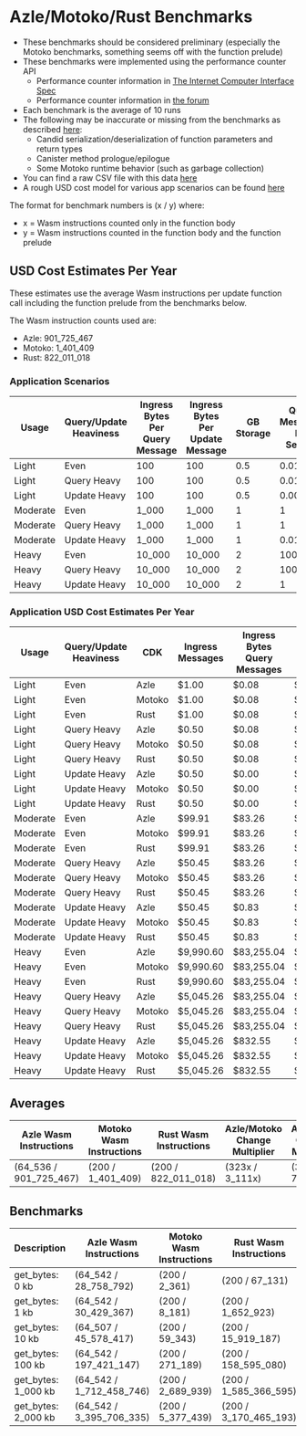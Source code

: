 # Azle/Motoko/Rust Benchmarks

-   These benchmarks should be considered preliminary (especially the Motoko benchmarks, something seems off with the function prelude)
-   These benchmarks were implemented using the performance counter API
    -   Performance counter information in [The Internet Computer Interface Spec](https://internetcomputer.org/docs/current/references/ic-interface-spec/#system-api-imports)
    -   Performance counter information in [the forum](https://forum.dfinity.org/t/introducing-performance-counter-on-the-internet-computer/14027)
-   Each benchmark is the average of 10 runs
-   The following may be inaccurate or missing from the benchmarks as described [here](https://forum.dfinity.org/t/introducing-performance-counter-on-the-internet-computer/14027):
    -   Candid serialization/deserialization of function parameters and return types
    -   Canister method prologue/epilogue
    -   Some Motoko runtime behavior (such as garbage collection)
-   You can find a raw CSV file with this data [here](./benchmarks.csv)
-   A rough USD cost model for various app scenarios can be found [here](https://docs.google.com/spreadsheets/d/1PQ53R9hYE1fuMB_z-Bl6dyymm7end7rVJ85TvGEh0BQ)

The format for benchmark numbers is (x / y) where:

-   x = Wasm instructions counted only in the function body
-   y = Wasm instructions counted in the function body and the function prelude

## USD Cost Estimates Per Year

These estimates use the average Wasm instructions per update function call including the function prelude from the benchmarks below.

The Wasm instruction counts used are:

-   Azle: 901_725_467
-   Motoko: 1_401_409
-   Rust: 822_011_018

### Application Scenarios

| Usage    | Query/Update Heaviness | Ingress Bytes Per Query Message | Ingress Bytes Per Update Message | GB Storage | Query Messages Per Second | Update Messages Per Second | Xnet Calls Per Second | Xnet Call Bytes |
| -------- | ---------------------- | ------------------------------- | -------------------------------- | ---------- | ------------------------- | -------------------------- | --------------------- | --------------- |
| Light    | Even                   | 100                             | 100                              | 0.5        | 0.01                      | 0.01                       | 0.001                 | 20              |
| Light    | Query Heavy            | 100                             | 100                              | 0.5        | 0.01                      | 0.0001                     | 0.001                 | 20              |
| Light    | Update Heavy           | 100                             | 100                              | 0.5        | 0.0001                    | 0.01                       | 0.001                 | 20              |
| Moderate | Even                   | 1_000                           | 1_000                            | 1          | 1                         | 1                          | 0.1                   | 200             |
| Moderate | Query Heavy            | 1_000                           | 1_000                            | 1          | 1                         | 0.01                       | 0.1                   | 200             |
| Moderate | Update Heavy           | 1_000                           | 1_000                            | 1          | 0.01                      | 1                          | 0.1                   | 200             |
| Heavy    | Even                   | 10_000                          | 10_000                           | 2          | 100                       | 100                        | 10                    | 2_000           |
| Heavy    | Query Heavy            | 10_000                          | 10_000                           | 2          | 100                       | 1                          | 10                    | 2_000           |
| Heavy    | Update Heavy           | 10_000                          | 10_000                           | 2          | 1                         | 100                        | 10                    | 2_000           |

### Application USD Cost Estimates Per Year

| Usage    | Query/Update Heaviness | CDK    | Ingress Messages | Ingress Bytes Query Messages | Ingress Bytes Update Messages | Update Messages | Update Instructions | Xnet Calls | Xnet Byte Transmission | GB Storage | Total Cost    |
| -------- | ---------------------- | ------ | ---------------- | ---------------------------- | ----------------------------- | --------------- | ------------------- | ---------- | ---------------------- | ---------- | ------------- |
| Light    | Even                   | Azle   | $1.00            | $0.08                        | $0.08                         | $0.25           | $150.15             | $0.01      | $0.00                  | $2.64      | $154.20       |
| Light    | Even                   | Motoko | $1.00            | $0.08                        | $0.08                         | $0.25           | $0.23               | $0.01      | $0.00                  | $2.64      | $4.29         |
| Light    | Even                   | Rust   | $1.00            | $0.08                        | $0.08                         | $0.25           | $136.87             | $0.01      | $0.00                  | $2.64      | $140.93       |
| Light    | Query Heavy            | Azle   | $0.50            | $0.08                        | $0.00                         | $0.00           | $1.50               | $0.01      | $0.00                  | $2.64      | $4.74         |
| Light    | Query Heavy            | Motoko | $0.50            | $0.08                        | $0.00                         | $0.00           | $0.00               | $0.01      | $0.00                  | $2.64      | $3.24         |
| Light    | Query Heavy            | Rust   | $0.50            | $0.08                        | $0.00                         | $0.00           | $1.37               | $0.01      | $0.00                  | $2.64      | $4.60         |
| Light    | Update Heavy           | Azle   | $0.50            | $0.00                        | $0.08                         | $0.25           | $150.15             | $0.01      | $0.00                  | $2.64      | $153.62       |
| Light    | Update Heavy           | Motoko | $0.50            | $0.00                        | $0.08                         | $0.25           | $0.23               | $0.01      | $0.00                  | $2.64      | $3.71         |
| Light    | Update Heavy           | Rust   | $0.50            | $0.00                        | $0.08                         | $0.25           | $136.87             | $0.01      | $0.00                  | $2.64      | $140.35       |
| Moderate | Even                   | Azle   | $99.91           | $83.26                       | $83.26                        | $24.56          | $15,014.64          | $1.08      | $0.83                  | $5.29      | $15,310.90    |
| Moderate | Even                   | Motoko | $99.91           | $83.26                       | $83.26                        | $24.56          | $23.33              | $1.08      | $0.83                  | $5.29      | $319.60       |
| Moderate | Even                   | Rust   | $99.91           | $83.26                       | $83.26                        | $24.56          | $13,687.31          | $1.08      | $0.83                  | $5.29      | $13,983.58    |
| Moderate | Query Heavy            | Azle   | $50.45           | $83.26                       | $0.83                         | $0.25           | $150.15             | $1.08      | $0.83                  | $5.29      | $290.22       |
| Moderate | Query Heavy            | Motoko | $50.45           | $83.26                       | $0.83                         | $0.25           | $0.23               | $1.08      | $0.83                  | $5.29      | $140.31       |
| Moderate | Query Heavy            | Rust   | $50.45           | $83.26                       | $0.83                         | $0.25           | $136.87             | $1.08      | $0.83                  | $5.29      | $276.95       |
| Moderate | Update Heavy           | Azle   | $50.45           | $0.83                        | $83.26                        | $24.56          | $15,014.64          | $1.08      | $0.83                  | $5.29      | $15,179.03    |
| Moderate | Update Heavy           | Motoko | $50.45           | $0.83                        | $83.26                        | $24.56          | $23.33              | $1.08      | $0.83                  | $5.29      | $187.72       |
| Moderate | Update Heavy           | Rust   | $50.45           | $0.83                        | $83.26                        | $24.56          | $13,687.31          | $1.08      | $0.83                  | $5.29      | $13,851.70    |
| Heavy    | Even                   | Azle   | $9,990.60        | $83,255.04                   | $83,255.04                    | $2,456.02       | $1,501,463.80       | $108.23    | $832.55                | $10.57     | $1,680,431.08 |
| Heavy    | Even                   | Motoko | $9,990.60        | $83,255.04                   | $83,255.04                    | $2,456.02       | $2,333.49           | $108.23    | $832.55                | $10.57     | $181,300.77   |
| Heavy    | Even                   | Rust   | $9,990.60        | $83,255.04                   | $83,255.04                    | $2,456.02       | $1,368,731.20       | $108.23    | $832.55                | $10.57     | $1,547,698.49 |
| Heavy    | Query Heavy            | Azle   | $5,045.26        | $83,255.04                   | $832.55                       | $24.56          | $15,014.64          | $108.23    | $832.55                | $10.57     | $104,182.62   |
| Heavy    | Query Heavy            | Motoko | $5,045.26        | $83,255.04                   | $832.55                       | $24.56          | $23.33              | $108.23    | $832.55                | $10.57     | $89,191.31    |
| Heavy    | Query Heavy            | Rust   | $5,045.26        | $83,255.04                   | $832.55                       | $24.56          | $13,687.31          | $108.23    | $832.55                | $10.57     | $102,855.29   |
| Heavy    | Update Heavy           | Azle   | $5,045.26        | $832.55                      | $83,255.04                    | $2,456.02       | $1,501,463.80       | $108.23    | $832.55                | $10.57     | $1,593,063.24 |
| Heavy    | Update Heavy           | Motoko | $5,045.26        | $832.55                      | $83,255.04                    | $2,456.02       | $2,333.49           | $108.23    | $832.55                | $10.57     | $93,932.93    |
| Heavy    | Update Heavy           | Rust   | $5,045.26        | $832.55                      | $83,255.04                    | $2,456.02       | $1,368,731.20       | $108.23    | $832.55                | $10.57     | $1,460,330.65 |

## Averages

| Azle Wasm Instructions | Motoko Wasm Instructions | Rust Wasm Instructions | Azle/Motoko Change Multiplier | Azle/Rust Change Multiplier | Motoko/Azle Change Multiplier | Motoko/Rust Change Multiplier | Rust/Azle Change Multiplier | Rust/Motoko Change Multiplier |
| ---------------------- | ------------------------ | ---------------------- | ----------------------------- | --------------------------- | ----------------------------- | ----------------------------- | --------------------------- | ----------------------------- |
| (64_536 / 901_725_467) | (200 / 1_401_409)        | (200 / 822_011_018)    | (323x / 3_111x)               | (323x / 76x)                | (-323x / -3111x)              | (1x / -377x)                  | (-323x / -76x)              | (1x / 377x)                   |

## Benchmarks

| Description         | Azle Wasm Instructions   | Motoko Wasm Instructions | Rust Wasm Instructions | Azle/Motoko Change Multiplier | Azle/Rust Change Multiplier | Motoko/Azle Change Multiplier | Motoko/Rust Change Multiplier | Rust/Azle Change Multiplier | Rust/Motoko Change Multiplier |
| ------------------- | ------------------------ | ------------------------ | ---------------------- | ----------------------------- | --------------------------- | ----------------------------- | ----------------------------- | --------------------------- | ----------------------------- |
| get_bytes: 0 kb     | (64_542 / 28_758_792)    | (200 / 2_361)            | (200 / 67_131)         | (323x / 12_181x)              | (323x / 432x)               | (-323x / -12181x)             | (1x / -28x)                   | (-323x / -432x)             | (1x / 28x)                    |
| get_bytes: 1 kb     | (64_542 / 30_429_367)    | (200 / 8_181)            | (200 / 1_652_923)      | (323x / 3_720x)               | (323x / 18x)                | (-323x / -3720x)              | (1x / -202x)                  | (-323x / -18x)              | (1x / 202x)                   |
| get_bytes: 10 kb    | (64_507 / 45_578_417)    | (200 / 59_343)           | (200 / 15_919_187)     | (323x / 768x)                 | (323x / 3x)                 | (-323x / -768x)               | (1x / -268x)                  | (-323x / -3x)               | (1x / 268x)                   |
| get_bytes: 100 kb   | (64_542 / 197_421_147)   | (200 / 271_189)          | (200 / 158_595_080)    | (323x / 728x)                 | (323x / 1x)                 | (-323x / -728x)               | (1x / -585x)                  | (-323x / -1x)               | (1x / 585x)                   |
| get_bytes: 1_000 kb | (64_542 / 1_712_458_746) | (200 / 2_689_939)        | (200 / 1_585_366_595)  | (323x / 637x)                 | (323x / 1x)                 | (-323x / -637x)               | (1x / -589x)                  | (-323x / -1x)               | (1x / 589x)                   |
| get_bytes: 2_000 kb | (64_542 / 3_395_706_335) | (200 / 5_377_439)        | (200 / 3_170_465_193)  | (323x / 631x)                 | (323x / 1x)                 | (-323x / -631x)               | (1x / -590x)                  | (-323x / -1x)               | (1x / 590x)                   |
